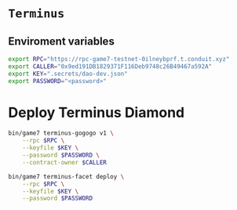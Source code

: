 # `Terminus`


## Enviroment variables
``` bash
export RPC="https://rpc-game7-testnet-0ilneybprf.t.conduit.xyz"
export CALLER="0x9ed191DB1829371F116Deb9748c26B49467a592A"
export KEY=".secrets/dao-dev.json"
export PASSWORD="<password>"

```

# Deploy Terminus Diamond
```bash
bin/game7 terminus-gogogo v1 \
    --rpc $RPC \
    --keyfile $KEY \
    --password $PASSWORD \
    --contract-owner $CALLER 

bin/game7 terminus-facet deploy \
    --rpc $RPC \
    --keyfile $KEY \
    --password $PASSWORD 

```